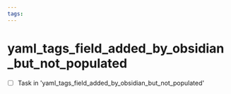```yaml
---
tags:
---
```


# yaml_tags_field_added_by_obsidian_but_not_populated

- [ ] Task in 'yaml_tags_field_added_by_obsidian_but_not_populated'
